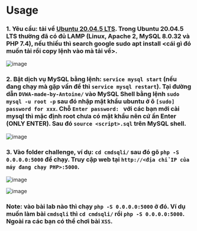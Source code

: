 # Usage

### 1. Yêu cầu: tải về [Ubuntu 20.04.5 LTS](https://releases.ubuntu.com/focal/ubuntu-20.04.5-desktop-amd64.iso). Trong Ubuntu 20.04.5 LTS thường đã có đủ LAMP (Linux, Apache 2, MySQL 8.0.32 và PHP 7.4), nếu thiếu thì search google sudo apt install <cái gì đó muốn tải rồi copy lệnh vào mà tải về>.

![image](https://user-images.githubusercontent.com/61876488/220865105-4d47cc2a-3a3a-4ff6-abf1-920e0a277660.png)

### 2. Bật dịch vụ MySQL bằng lệnh: `service mysql start` (nếu đang chạy mà gặp vấn đề thì `service mysql restart`). Tại đường dẫn `DVWA-made-by-Antoine/` vào MySQL Shell bằng lệnh `sudo mysql -u root -p` sau đó nhập mật khẩu ubuntu ở ô `[sudo] password for xxx`. Chỗ `Enter password: ` với các bạn mới cài mysql thì mặc định root chưa có mật khẩu nên cứ ấn Enter (ONLY ENTER). Sau đó `source <script>.sql` trên MySQL shell.

![image](https://user-images.githubusercontent.com/61876488/220865549-dd653d94-ffca-4aa0-8924-8acf8bf9eb45.png)


### 3. Vào folder challenge, ví dụ: `cd cmdsqli/` sau đó gõ `php -S 0.0.0.0:5000` để chạy. Truy cập web tại `http://<địa chỉ IP của máy đang chạy PHP>:5000`.

![image](https://user-images.githubusercontent.com/61876488/220872113-1a372220-e694-46e1-b2f0-4a2040596627.png)

![image](https://user-images.githubusercontent.com/61876488/220872003-29552138-b517-46cc-b4ee-4d6435789479.png)

### Note: vào bài lab nào thì chạy `php -S 0.0.0.0:5000` ở đó. Ví dụ muốn làm bài `cmdsqli` thì `cd cmdsqli/` rồi `php -S 0.0.0.0:5000`. Ngoài ra các bạn có thể chơi bài `XSS`.
